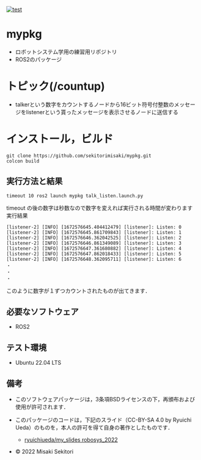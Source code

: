 [![test](https://github.com/sekitorimisaki/mypkg/actions/workflows/test.yml/badge.svg)](https://github.com/sekitorimisaki/mypkg/actions/workflows/test.yml)
# mypkg
* ロボットシステム学用の練習用リポジトリ
* ROS2のパッケージ
# トピック(/countup)
* talkerという数字をカウントするノードから16ビット符号付整数のメッセージをlistenerという貰ったメッセージを表示させるノードに送信する
# インストール，ビルド          
```
git clone https://github.com/sekitorimisaki/mypkg.git
colcon build
```
## 実行方法と結果
```
timeout 10 ros2 launch mypkg talk_listen.launch.py
```
timeout の後の数字は秒数なので数字を変えれば実行される時間が変わります
実行結果
```
[listener-2] [INFO] [1672576645.404412479] [listener]: Listen: 0
[listener-2] [INFO] [1672576645.861709843] [listener]: Listen: 1
[listener-2] [INFO] [1672576646.362042525] [listener]: Listen: 2
[listener-2] [INFO] [1672576646.861349089] [listener]: Listen: 3
[listener-2] [INFO] [1672576647.361680882] [listener]: Listen: 4
[listener-2] [INFO] [1672576647.862018433] [listener]: Listen: 5
[listener-2] [INFO] [1672576648.362095711] [listener]: Listen: 6
・
・
・
```
このように数字が１ずつカウントされたものが出てきます．
## 必要なソフトウェア
* ROS2
## テスト環境
* Ubuntu 22.04 LTS
                       
## 備考                                               
* このソフトウェアパッケージは，3条項BSDライセンスの下，再頒布および使用が許可されます．
* このパッケージのコードは，下記のスライド（CC-BY-SA 4.0 by Ryuichi Ueda）のものを，本人の許可を得て自身の著作としたものです．
	* [ryuichiueda/my_slides robosys_2022](https://github.com/ryuichiueda/my_slides/tree/master/robosys_2022)

* © 2022 Misaki Sekitori

